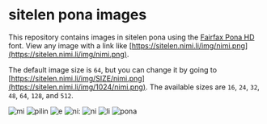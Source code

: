 # sitelen pona images

This repository contains images in sitelen pona using the [Fairfax Pona HD](https://www.kreativekorp.com/software/fonts/fairfaxponahd/) font. View any image with a link like [https://sitelen.nimi.li/img/nimi.png](https://sitelen.nimi.li/img/nimi.png).

The default image size is `64`, but you can change it by going to [https://sitelen.nimi.li/img/SIZE/nimi.png](https://sitelen.nimi.li/img/1024/nimi.png). The available sizes are `16`, `24`, `32`, `48`, `64`, `128`, and `512`.

![mi](https://sitelen.nimi.li/img/32/mi.png)
![pilin](https://sitelen.nimi.li/img/32/pilin.png)
![e](https://sitelen.nimi.li/img/32/e.png)
![ni](https://sitelen.nimi.li/img/32/ni.png):
![ni](https://sitelen.nimi.li/img/32/ni.png)
![li](https://sitelen.nimi.li/img/32/li.png)
![pona](https://sitelen.nimi.li/img/32/pona.png)
